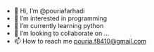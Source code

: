 - 👋 Hi, I’m @pouriafarhadi
- 👀 I’m interested in programming
- 🌱 I’m currently learning python
- 💞️ I’m looking to collaborate on ...
- 📫 How to reach me pouria.f8410@gmail.com

<!---
pouriafarhadi/pouriafarhadi is a ✨ special ✨ repository because its `README.md` (this file) appears on your GitHub profile.
You can click the Preview link to take a look at your changes.
--->
